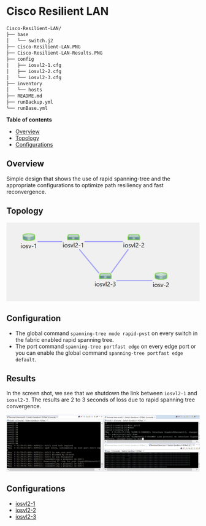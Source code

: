 # Cisco Resilient LAN

```
Cisco-Resilient-LAN/
├── base
│   └── switch.j2
├── Cisco-Resilient-LAN.PNG
├── Cisco-Resilient-LAN-Results.PNG
├── config
│   ├── iosvl2-1.cfg
│   ├── iosvl2-2.cfg
│   └── iosvl2-3.cfg
├── inventory
│   └── hosts
├── README.md
├── runBackup.yml
└── runBase.yml
```

**Table of contents**
* [Overview](#overview)
* [Topology](#topology)
* [Configurations](#configurations)

## Overview

Simple design that shows the use of rapid spanning-tree and the appropriate configurations to optimize path resiliency and fast reconvergence. 

## Topology

![alt text](Cisco-Resilient-LAN.PNG "Lab Topology")

## Configuration

* The global command `spanning-tree mode rapid-pvst` on every switch in the fabric enabled rapid spanning tree.
* The port command `spanning-tree portfast edge` on every edge port or you can enable the global command `spanning-tree portfast edge default`.

## Results

In the screen shot, we see that we shutdown the link between `iosvl2-1` and `iosvl2-3`. The results are 2 to 3 seconds of loss due to rapid spanning tree convergence. 

![alt text](Cisco-Resilient-LAN-Results.PNG "Lab Results")

## Configurations

* [iosvl2-1](./config/iosvl2-1.cfg)
* [iosvl2-2](./config/iosvl2-2.cfg)
* [iosvl2-3](./config/iosvl2-3.cfg)

